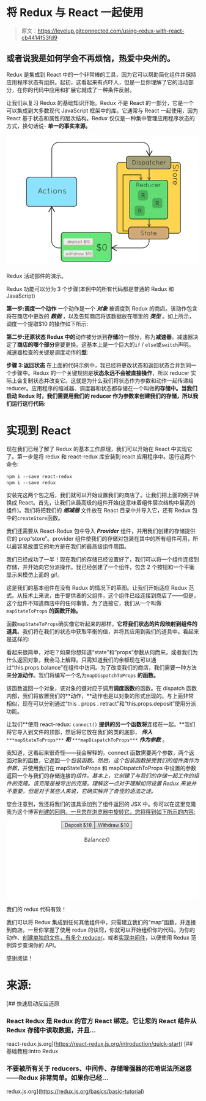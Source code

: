 # 将 Redux 与 React 一起使用

> 原文：<https://levelup.gitconnected.com/using-redux-with-react-cb4414f53fd9>

## 或者说我是如何学会不再烦恼，热爱中央州的。

Redux 是集成到 React 中的一个非常棒的工具，因为它可以帮助简化组件并保持应用程序状态有组织。起初，这看起来有点吓人，但是一旦你理解了它的活动部分，在你的代码中应用和扩展它就成了一种条件反射。

让我们从复习 Redux 的基础知识开始。Redux 不是 React 的一部分，它是一个可以集成到大多数现代 JavaScript 框架中的库。它通常与 React 一起使用，因为 React 基于状态和属性的层次结构。Redux 仅仅是一种集中管理应用程序状态的方式，换句话说- **单一的事实来源。**

![](img/29aae37cd04fb422b8430ee5c741164f.png)

Redux 活动部件的演示。

Redux 功能可以分为 3 个步骤(本例中的所有代码都是普通的 Redux 和 JavaScript)

**第一步:调度一个动作**
一个动作是一个 ***对象*** 被调度到 Redux 的商店。该动作包含将在商店中更改的 ***数据*** ，以及告知商店将该数据放在哪里的 ***类型*** 。如上所示，调度一个提取$10 的操作如下所示:

**第二步:还原状态
Redux 中的**动作被分派到**存储**的一部分，称为**减速器**。减速器决定了**商店的哪个部分**需要更换。这基本上是一个巨大的`if` / `else`或`switch`声明。减速器检查的关键是调度动作的**型**:

**步骤 3:返回状态** 在上面的代码示例中，我已经将更改状态和返回状态合并到同一个步骤中。Redux 的一个关键规则是**状态永远不会被直接操作**，所以 reducer 实际上会复制状态并改变它。这就是为什么我们将状态作为参数和动作一起传递给 reducer。应用程序的缩减器、调度器和状态都存储在一个叫做**的存储中。当我们启动 Redux 时，我们需要用我们的 reducer 作为参数来创建我们的存储，所以我们运行这行代码:**

# 实现到 React

现在我们已经了解了 Redux 的基本工作原理，我们可以开始在 React 中实现它了。第一步是将 redux 和 react-redux 库安装到 react 应用程序中。运行这两个命令:

```
npm i --save react-redux
npm i --save redux
```

安装完这两个包之后，我们就可以开始设置我们的商店了。让我们把上面的例子转换成 React。首先，让我们从最高级的组件开始(这意味着组件层次结构中最高的组件)。我们将把我们的 ***缩减器*** 文件放在 React 目录中并导入它，还有 Redux 包中的`createStore`函数。

我们还需要从 React-Redux 包中导入 ***Provider*** 组件，并用我们创建的存储提供它的 prop“store”。provider 组件使我们的存储对包装在其中的所有组件可用，所以最容易放置它的地方是在我们的最高级组件周围。

我们已经成功了一半！现在我们的存储已经设置好了，我们可以将一个组件连接到存储，并开始向它分派操作。我已经创建了一个组件，包含 2 个按钮和一个平衡显示来模仿上面的 gif。

这是我们的基本组件在没有 Redux 的情况下的草图。让我们开始适应 Redux 范式。从技术上来说，由于提供者的父组件，这个组件已经连接到商店了——但是，这个组件不知道商店中的任何事情。为了连接它，我们从一个叫做`mapStateToProps` **的函数开始。**

函数`mapStateToProps`确实像它听起来的那样，**它将我们状态的片段映射到组件的道具**。我们将在我们的状态中获取平衡的值，并将其应用到我们的道具中。看起来是这样的:

看起来很简单，对吧？如果你想知道“state”和“props”参数从何而来，或者我们为什么返回对象，我会马上解释。只需知道我们的余额现在可以通过“this.props.balance”在组件中访问。为了改变我们的商店，我们需要一种方法来**分派动作**。我们将编写一个名为`mapDispatchToProps` **的函数。**

该函数返回一个对象，该对象的键对应于调用**调度函数**的函数。在 dispatch 函数内部，我们将放置我们的**动作，**动作也是以对象的形式出现的。与上面非常相似，现在可以分别通过“this . props . retract”和“this.props.deposit”使用分派功能。

让我们**使用 react-redux: `connect()` **提供的另一个函数将**连接在一起。**我们将它导入到文件的顶部，然后将它放在我们的类的底部， ***传入*** `***mapStateToProps***` ***和*** `***mapDispatchToProps***` ***作为参数*** 。

我知道，这看起来很奇怪——我会解释的。connect 函数需要两个参数，两个返回对象的函数，它返回一个*包装函数。*然后，这个包装函数接受我们的组件类*作为参数*，并使用我们在 mapStateToProps 和 mapDispatchToProps 中设置的参数返回一个与我们的存储连接的*组件。基本上，它创建了与我们的存储一起工作的组件的克隆。该克隆是被导出的克隆。理解这一点对于理解如何设置 Redux 来说并不重要，但是对于某些人来说，它确实解开了奇怪的语法之谜。*

您会注意到，我还将我们的道具添加到了组件返回的 JSX 中。你可以在这里克隆我为这个博客[创建的回购。一旦您在浏览器中旋转它，您将得到如下所示的内容:](https://github.com/Giagnus64/Redux-Fun)

![](img/dd85a0e10bd6ee71ea1925a1731c2509.png)

我们的 redux 代码有效！

我们可以将 Redux 集成到任何其他组件中，只需建立我们的“map”函数，并连接到商店。一旦你掌握了使用 redux 的诀窍，你就可以开始组织你的代码，为你的动作、[创建单独的文件，有多个 reducer](https://redux.js.org/api/combinereducers)，或者[实现中间件](https://medium.com/@stowball/a-dummys-guide-to-redux-and-thunk-in-react-d8904a7005d3)，以便使用 Redux 范例异步查询你的 API。

感谢阅读！

# **来源:**

[](https://react-redux.js.org/introduction/quick-start) [## 快速启动反应还原

### React Redux 是 Redux 的官方 React 绑定。它让您的 React 组件从 Redux 存储中读取数据，并且…

react-redux.js.org](https://react-redux.js.org/introduction/quick-start) [](https://redux.js.org/basics/basic-tutorial) [## 基础教程:Intro Redux

### 不要被所有关于 reducers、中间件、存储增强器的花哨说法所迷惑——Redux 非常简单。如果你已经…

redux.js.org](https://redux.js.org/basics/basic-tutorial)
